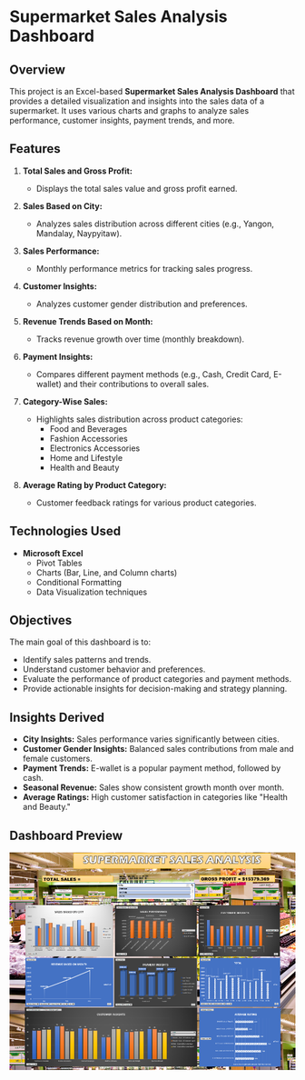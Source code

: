 # Supermarket Sales Analysis Dashboard

## Overview
This project is an Excel-based **Supermarket Sales Analysis Dashboard** that provides a detailed visualization and insights into the sales data of a supermarket. It uses various charts and graphs to analyze sales performance, customer insights, payment trends, and more.

## Features
1. **Total Sales and Gross Profit:**
   - Displays the total sales value and gross profit earned.

2. **Sales Based on City:**
   - Analyzes sales distribution across different cities (e.g., Yangon, Mandalay, Naypyitaw).

3. **Sales Performance:**
   - Monthly performance metrics for tracking sales progress.

4. **Customer Insights:**
   - Analyzes customer gender distribution and preferences.

5. **Revenue Trends Based on Month:**
   - Tracks revenue growth over time (monthly breakdown).

6. **Payment Insights:**
   - Compares different payment methods (e.g., Cash, Credit Card, E-wallet) and their contributions to overall sales.

7. **Category-Wise Sales:**
   - Highlights sales distribution across product categories:
     - Food and Beverages
     - Fashion Accessories
     - Electronics Accessories
     - Home and Lifestyle
     - Health and Beauty

8. **Average Rating by Product Category:**
   - Customer feedback ratings for various product categories.

## Technologies Used
- **Microsoft Excel**
  - Pivot Tables
  - Charts (Bar, Line, and Column charts)
  - Conditional Formatting
  - Data Visualization techniques

## Objectives
The main goal of this dashboard is to:
- Identify sales patterns and trends.
- Understand customer behavior and preferences.
- Evaluate the performance of product categories and payment methods.
- Provide actionable insights for decision-making and strategy planning.

## Insights Derived
- **City Insights:** Sales performance varies significantly between cities.
- **Customer Gender Insights:** Balanced sales contributions from male and female customers.
- **Payment Trends:** E-wallet is a popular payment method, followed by cash.
- **Seasonal Revenue:** Sales show consistent growth month over month.
- **Average Ratings:** High customer satisfaction in categories like "Health and Beauty."

## Dashboard Preview
<img src="DASHBOARD.png"/>&nbsp;
